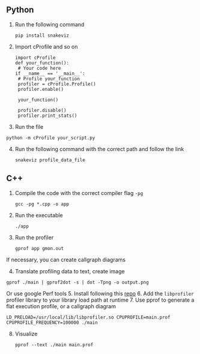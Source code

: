 ## Python
1. Run the following command
   ```
   pip install snakeviz
   ```
2. Import cProfile and so on
   ```
   import cProfile
   def your_function():
    # Your code here
   if __name__ == '__main__':
    # Profile your_function
    profiler = cProfile.Profile()
    profiler.enable()

    your_function()

    profiler.disable()
    profiler.print_stats()
   ```
3. Run the file
  ```
  python -m cProfile your_script.py
  ```
4. Run the following command with the correct path and follow the link
   ```
   snakeviz profile_data_file
   ```

## C++
1. Compile the code with the correct compiler flag `-pg`
   ```
   gcc -pg *.cpp -o app
   ```
2. Run the executable
   ```
   ./app
   ```
3. Run the profiler
   ```
   gprof app gmon.out
   ```
If necessary, you can create callgraph diagrams

4. Translate profiling data to text, create image
  ```
  gprof ./main | gprof2dot -s | dot -Tpng -o output.png
  ```

Or use google Perf tools
5. Install following this [repo](https://github.com/gperftools/gperftools)
6. Add the `libprofiler` profiler library to your library load path at runtime
7. Use pprof to generate a flat execution profile, or a callgraph diagram
  ```
  LD_PRELOAD=/usr/local/lib/libprofiler.so CPUPROFILE=main.prof CPUPROFILE_FREQUENCY=100000 ./main
  ```
8. Visualize
   ```
   pprof --text ./main main.prof
   ```


